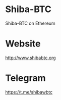 # Shiba-BTC
Shiba-BTC on Ethereum 

# Website
http://www.shibabtc.org

# Telegram
https://t.me/shibawbtc
